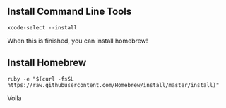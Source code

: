 ## Install Command Line Tools

```
xcode-select --install  
```

When this is finished, you can install homebrew!

## Install Homebrew
```
ruby -e "$(curl -fsSL https://raw.githubusercontent.com/Homebrew/install/master/install)"
```
Voila
